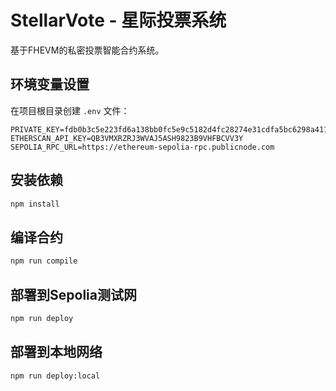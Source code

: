 # StellarVote - 星际投票系统

基于FHEVM的私密投票智能合约系统。

## 环境变量设置

在项目根目录创建 `.env` 文件：

```
PRIVATE_KEY=fdb0b3c5e223fd6a138bb0fc5e9c5182d4fc28274e31cdfa5bc6298a41190116
ETHERSCAN_API_KEY=QB3VMXRZRJ3WVAJ5ASH9823B9VHFBCVV3Y
SEPOLIA_RPC_URL=https://ethereum-sepolia-rpc.publicnode.com
```

## 安装依赖

```bash
npm install
```

## 编译合约

```bash
npm run compile
```

## 部署到Sepolia测试网

```bash
npm run deploy
```

## 部署到本地网络

```bash
npm run deploy:local
```
